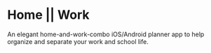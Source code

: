 # Home || Work
An elegant home-and-work-combo iOS/Android planner app to help organize and separate your work and school life.
